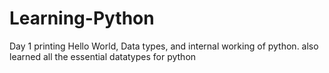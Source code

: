 # Learning-Python

Day 1 printing Hello World, Data types, and internal working of python. also learned all the essential datatypes for python
